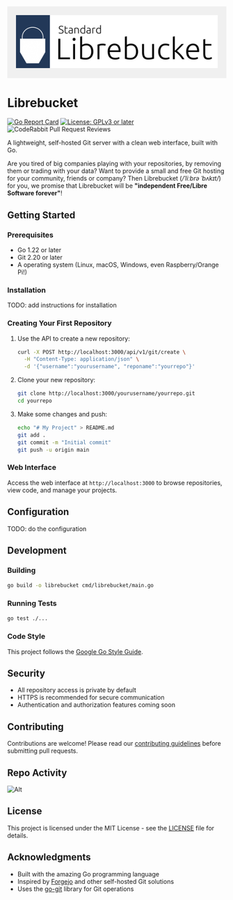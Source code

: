<div style="background: #f0f0f0; padding: 20px; display: inline-block;">
   <img src="./docs/images/new-librebucket-logo.svg">
</div>

# Librebucket

[![Go Report Card](https://goreportcard.com/badge/github.com/standard-group/librebucket)](https://goreportcard.com/report/github.com/standard-group/librebucket) 
[![License: GPLv3 or later](https://img.shields.io/badge/License-GPLv3-yellow.svg)](https://opensource.org/license/gpl-3-0)
![CodeRabbit Pull Request Reviews](https://img.shields.io/coderabbit/prs/github/standard-group/librebucket?utm_source=oss&utm_medium=github&utm_campaign=standard-group%2Flibrebucket&labelColor=171717&color=FF570A&link=https%3A%2F%2Fcoderabbit.ai&label=CodeRabbit+Reviews)

A lightweight, self-hosted Git server with a clean web interface, built with Go.

Are you tired of big companies playing with your repositories, by removing them or trading with your data? Want to provide a small and free Git hosting for your community, friends or company? Then Librebucket (*/ˈliːbrə ˈbʌkɪt/*) for you, we promise that Librebucket will be **"independent Free/Libre Software forever"**!

## Getting Started

### Prerequisites

- Go 1.22 or later
- Git 2.20 or later
- A operating system (Linux, macOS, Windows, even Raspberry/Orange Pi!)

### Installation

TODO: add instructions for installation

### Creating Your First Repository

1. Use the API to create a new repository:

   ```bash
   curl -X POST http://localhost:3000/api/v1/git/create \
     -H "Content-Type: application/json" \
     -d '{"username":"yourusername", "reponame":"yourrepo"}'
   ```

2. Clone your new repository:

   ```bash
   git clone http://localhost:3000/yourusername/yourrepo.git
   cd yourrepo
   ```

3. Make some changes and push:

   ```bash
   echo "# My Project" > README.md
   git add .
   git commit -m "Initial commit"
   git push -u origin main
   ```

### Web Interface

Access the web interface at `http://localhost:3000` to browse repositories, view code, and manage your projects.

## Configuration

TODO: do the configuration

## Development

### Building

```bash
go build -o librebucket cmd/librebucket/main.go
```

### Running Tests

```bash
go test ./...
```

### Code Style

This project follows the [Google Go Style Guide](https://google.github.io/styleguide/go/).

## Security

- All repository access is private by default
- HTTPS is recommended for secure communication
- Authentication and authorization features coming soon

## Contributing

Contributions are welcome! Please read our [contributing guidelines](CONTRIBUTING.md) before submitting pull requests.

## Repo Activity

![Alt](https://repobeats.axiom.co/api/embed/8fb7eb654c3100485ab3adef9d5bd7e543568d94.svg "Repobeats analytics image")

## License

This project is licensed under the MIT License - see the [LICENSE](LICENSE) file for details.

## Acknowledgments

- Built with the amazing Go programming language
- Inspired by [Forgejo](https://codeberg.org/forgejo/forgejo) and other self-hosted Git solutions
- Uses the [go-git](https://github.com/go-git/go-git) library for Git operations
